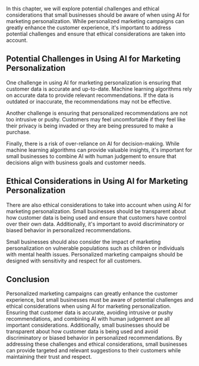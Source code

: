 

In this chapter, we will explore potential challenges and ethical considerations that small businesses should be aware of when using AI for marketing personalization. While personalized marketing campaigns can greatly enhance the customer experience, it's important to address potential challenges and ensure that ethical considerations are taken into account.

Potential Challenges in Using AI for Marketing Personalization
--------------------------------------------------------------

One challenge in using AI for marketing personalization is ensuring that customer data is accurate and up-to-date. Machine learning algorithms rely on accurate data to provide relevant recommendations. If the data is outdated or inaccurate, the recommendations may not be effective.

Another challenge is ensuring that personalized recommendations are not too intrusive or pushy. Customers may feel uncomfortable if they feel like their privacy is being invaded or they are being pressured to make a purchase.

Finally, there is a risk of over-reliance on AI for decision-making. While machine learning algorithms can provide valuable insights, it's important for small businesses to combine AI with human judgement to ensure that decisions align with business goals and customer needs.

Ethical Considerations in Using AI for Marketing Personalization
----------------------------------------------------------------

There are also ethical considerations to take into account when using AI for marketing personalization. Small businesses should be transparent about how customer data is being used and ensure that customers have control over their own data. Additionally, it's important to avoid discriminatory or biased behavior in personalized recommendations.

Small businesses should also consider the impact of marketing personalization on vulnerable populations such as children or individuals with mental health issues. Personalized marketing campaigns should be designed with sensitivity and respect for all customers.

Conclusion
----------

Personalized marketing campaigns can greatly enhance the customer experience, but small businesses must be aware of potential challenges and ethical considerations when using AI for marketing personalization. Ensuring that customer data is accurate, avoiding intrusive or pushy recommendations, and combining AI with human judgement are all important considerations. Additionally, small businesses should be transparent about how customer data is being used and avoid discriminatory or biased behavior in personalized recommendations. By addressing these challenges and ethical considerations, small businesses can provide targeted and relevant suggestions to their customers while maintaining their trust and respect.
